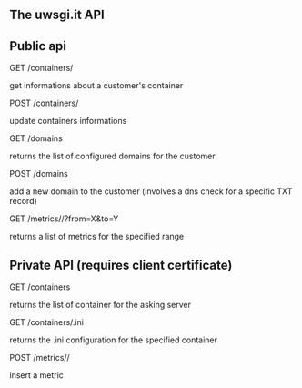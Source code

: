 The uwsgi.it API
----------------

Public api
----------

GET /containers/<id>

get informations about a customer's container

POST /containers/<id>

update containers informations

GET /domains

returns the list of configured domains for the customer

POST /domains

add a new domain to the customer (involves a dns check for a specific TXT record)

GET /metrics/<id>/<arg>?from=X&to=Y

returns a list of metrics for the specified range


Private API (requires client certificate)
-----------------------------------------

GET /containers

returns the list of container for the asking server

GET /containers/<id>.ini

returns the .ini configuration for the specified container

POST /metrics/<id>/<arg>

insert a metric
